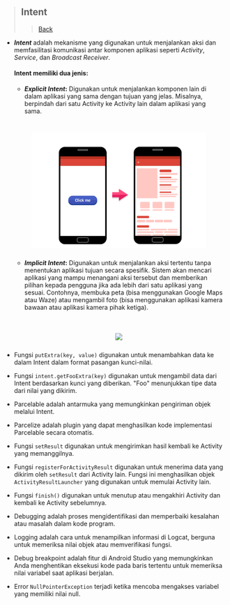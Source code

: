 > ## Intent
>> [Back](https://github.com/StudyClubUnida/AMOLED/blob/main/Android/Modul%20Android.md)

- **_Intent_** adalah mekanisme yang digunakan untuk menjalankan aksi dan memfasilitasi komunikasi antar komponen aplikasi seperti _Activity_, _Service_, dan _Broadcast Receiver_.

    #### Intent memiliki dua jenis:

    - **_Explicit Intent_:** Digunakan untuk menjalankan komponen lain di dalam aplikasi yang sama dengan tujuan yang jelas. Misalnya, berpindah dari satu Activity ke Activity lain dalam aplikasi yang sama.

    <h1 align="center">
        <img src="https://github.com/Study-Club-Unida/AMOLED/blob/main/Android/Assets/intent.png" width="400"></img>
    </h1>

    - **_Implicit Intent_:** Digunakan untuk menjalankan aksi tertentu tanpa menentukan aplikasi tujuan secara spesifik. Sistem akan mencari aplikasi yang mampu menangani aksi tersebut dan memberikan pilihan kepada pengguna jika ada lebih dari satu aplikasi yang sesuai. Contohnya, membuka peta (bisa menggunakan Google Maps atau Waze) atau mengambil foto (bisa menggunakan aplikasi kamera bawaan atau aplikasi kamera pihak ketiga).

    <h1 align="center">
        <img src="https://github.com/StudyClubUnida/AMOLED/blob/main/Android/Assets/implicit_explicit_intents_android.jpg" width="400"></img>
    </h1>

- Fungsi `putExtra(key, value)` digunakan untuk menambahkan data ke dalam Intent dalam format pasangan kunci-nilai.
- Fungsi `intent.getFooExtra(key)` digunakan untuk mengambil data dari Intent berdasarkan kunci yang diberikan. "Foo" menunjukkan tipe data dari nilai yang dikirim.
- Parcelable adalah antarmuka yang memungkinkan pengiriman objek melalui Intent.
- Parcelize adalah plugin yang dapat menghasilkan kode implementasi Parcelable secara otomatis.
- Fungsi `setResult` digunakan untuk mengirimkan hasil kembali ke Activity yang memanggilnya.
- Fungsi `registerForActivityResult` digunakan untuk menerima data yang dikirim oleh `setResult` dari Activity lain. Fungsi ini menghasilkan objek `ActivityResultLauncher` yang digunakan untuk memulai Activity lain.
- Fungsi `finish()` digunakan untuk menutup atau mengakhiri Activity dan kembali ke Activity sebelumnya.
- Debugging adalah proses mengidentifikasi dan memperbaiki kesalahan atau masalah dalam kode program.
- Logging adalah cara untuk menampilkan informasi di Logcat, berguna untuk memeriksa nilai objek atau memverifikasi fungsi.
- Debug breakpoint adalah fitur di Android Studio yang memungkinkan Anda menghentikan eksekusi kode pada baris tertentu untuk memeriksa nilai variabel saat aplikasi berjalan.
- Error `NullPointerException` terjadi ketika mencoba mengakses variabel yang memiliki nilai null.
